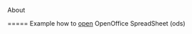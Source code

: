 About

=====
Example how to [open](http://half-wit4u.blogspot.com/2011/05/read-openoffice-spreadsheet-ods.html) OpenOffice SpreadSheet (ods)